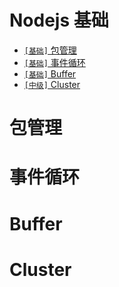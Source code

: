 # Nodejs 基础

* [`[基础]` 包管理](../sections/Nodejs.md#包管理)
* [`[基础]` 事件循环](../sections/Nodejs.md#事件循环)
* [`[基础]` Buffer](../sections/Nodejs.md#Buffer)
* [`[中级]` Cluster](../sections/Nodejs.md#Cluster)

# 包管理
# 事件循环
# Buffer
# Cluster